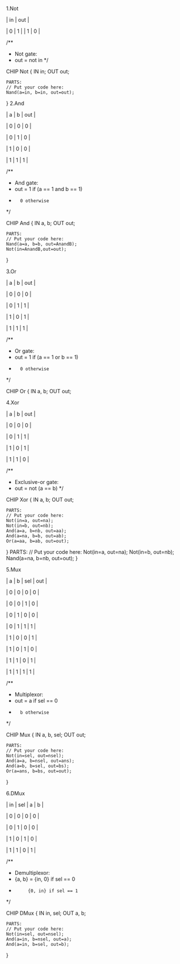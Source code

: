 1.Not

|  in   |  out  |

|   0   |   1   |
|   1   |   0   |

/**
 * Not gate:
 * out = not in
 */

CHIP Not {
    IN in;
    OUT out;

    PARTS:
    // Put your code here:
    Nand(a=in, b=in, out=out);
}
2.And

|   a   |   b   |  out  |<p>
|   0   |   0   |   0   |<p>
|   0   |   1   |   0   |<p>
|   1   |   0   |   0   |<p>
|   1   |   1   |   1   |<p>

/**
 * And gate: 
 * out = 1 if (a == 1 and b == 1)
 *       0 otherwise
 */

CHIP And {
    IN a, b;
    OUT out;

    PARTS:
    // Put your code here:
    Nand(a=a, b=b, out=AnandB);
    Not(in=AnandB,out=out);
}

3.Or

|   a   |   b   |  out  |<p>
|   0   |   0   |   0   |<p>
|   0   |   1   |   1   |<p>
|   1   |   0   |   1   |<p>
|   1   |   1   |   1   |<p>

/**
 * Or gate:
 * out = 1 if (a == 1 or b == 1)
 *       0 otherwise
 */

CHIP Or {
    IN a, b;
    OUT out;

4.Xor

|   a   |   b   |  out  |<p>
|   0   |   0   |   0   |<p>
|   0   |   1   |   1   |<p>
|   1   |   0   |   1   |<p>
|   1   |   1   |   0   |<p>

/**
 * Exclusive-or gate:
 * out = not (a == b)
 */

CHIP Xor {
    IN a, b;
    OUT out;

    PARTS:
    // Put your code here:
    Not(in=a, out=na);
    Not(in=b, out=nb);
    And(a=a, b=nb, out=aa);
    And(a=na, b=b, out=ab);
    Or(a=aa, b=ab, out=out);
}
    PARTS:
    // Put your code here:
    Not(in=a, out=na);
    Not(in=b, out=nb);
    Nand(a=na, b=nb, out=out);
}

5.Mux

|   a   |   b   |  sel  |  out  |<p>
|   0   |   0   |   0   |   0   |<p>
|   0   |   0   |   1   |   0   |<p>
|   0   |   1   |   0   |   0   |<p>
|   0   |   1   |   1   |   1   |<p>
|   1   |   0   |   0   |   1   |<p>
|   1   |   0   |   1   |   0   |<p>
|   1   |   1   |   0   |   1   |<p>
|   1   |   1   |   1   |   1   |<p>

/** 
 * Multiplexor:
 * out = a if sel == 0
 *       b otherwise
 */

CHIP Mux {
    IN a, b, sel;
    OUT out;

    PARTS:
    // Put your code here:
    Not(in=sel, out=nsel);
    And(a=a, b=nsel, out=ans);
    And(a=b, b=sel, out=bs);
    Or(a=ans, b=bs, out=out);
}

6.DMux

|  in   |  sel  |   a   |   b   |<p>
|   0   |   0   |   0   |   0   |<p>
|   0   |   1   |   0   |   0   |<p>
|   1   |   0   |   1   |   0   |<p>
|   1   |   1   |   0   |   1   |<p>

/**
 * Demultiplexor:
 * {a, b} = {in, 0} if sel == 0
 *          {0, in} if sel == 1
 */

CHIP DMux {
    IN in, sel;
    OUT a, b;

    PARTS:
    // Put your code here:
    Not(in=sel, out=nsel);
    And(a=in, b=nsel, out=a);
    And(a=in, b=sel, out=b);
}
